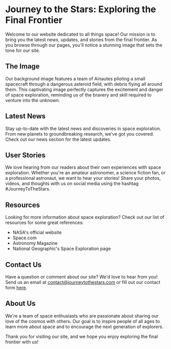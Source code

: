 <!--font:Montserrat-->

# Journey to the Stars: Exploring the Final Frontier

Welcome to our website dedicated to all things space! Our mission is to bring you the latest news, updates, and stories from the final frontier. As you browse through our pages, you'll notice a stunning image that sets the tone for our site.

## The Image

Our background image features a team of Ainautes piloting a small spacecraft through a dangerous asteroid field, with debris flying all around them. This captivating image perfectly captures the excitement and danger of space exploration, reminding us of the bravery and skill required to venture into the unknown.

## Latest News

Stay up-to-date with the latest news and discoveries in space exploration. From new planets to groundbreaking research, we've got you covered. Check out our news section for the latest updates.

## User Stories

We love hearing from our readers about their own experiences with space exploration. Whether you're an amateur astronomer, a science fiction fan, or a professional astronaut, we want to hear your stories! Share your photos, videos, and thoughts with us on social media using the hashtag #JourneyToTheStars.

## Resources

Looking for more information about space exploration? Check out our list of resources for some great references:

- NASA's official website
- Space.com
- Astronomy Magazine
- National Geographic's Space Exploration page

## Contact Us

Have a question or comment about our site? We'd love to hear from you! Send us an email at contact@journeytothestars.com or fill out our contact form [here](#contact-form).

## About Us

We're a team of space enthusiasts who are passionate about sharing our love of the cosmos with others. Our goal is to inspire people of all ages to learn more about space and to encourage the next generation of explorers.

Thank you for visiting our site, and we hope you enjoy exploring the final frontier with us!

<!--

Write me content for website with wallpaper which alt text is:

"A team of Ainautes piloting a small spacecraft through a dangerous asteroid field, with debris flying all around them."

The name/title of the page should not be 1:1 copy of the alt text but rather a real content of the website which is using this wallpaper.

- Use markdown format 
- Start with heading
- Heading should be short and concise
- The content should look like a real website 
- The website should not be about the wallpaper, wallpaper is just a related background
- Heading should be contain work "wallpaper" or "background"
- Include real sections like references, contact, user stories, etc. use things relevant to the page purpose.
- Feel free to use structure like headings, bullets, numbering, blockquotes, paragraphs, horizontal lines, etc.
- You can use formatting like bold or _italic_
- You can include UTF-8 emojis
- Links should be only #hash anchors (and you can refer to the document itself)
- Do not include images


---


# Exploring the Final Frontier: A Space Adventure Wallpaper

Welcome to our website dedicated to all things space! Our mission is to bring you the latest news, updates, and stories from the final frontier. As you browse through our pages, you'll notice that we've chosen a stunning wallpaper to set the tone for our site.

## The Wallpaper

Our wallpaper features a team of Ainautes piloting a small spacecraft through a dangerous asteroid field, with debris flying all around them. This image perfectly captures the excitement and danger of space exploration, reminding us of the bravery and skill required to venture into the unknown.

## User Stories

We love hearing from our readers about their own experiences with space exploration. Whether you're an amateur astronomer, a science fiction fan, or a professional astronaut, we want to hear your stories! Share your photos, videos, and thoughts with us on social media using the hashtag #SpaceAdventureWallpaper.

## References

Looking for more information about space exploration? Check out our list of references for some great resources:

- NASA's official website
- Space.com
- Astronomy Magazine
- National Geographic's Space Exploration page

## Contact Us

Have a question or comment about our site? We'd love to hear from you! Send us an email at contact@spaceadventurewallpaper.com or fill out our contact form [here](#contact-form).

## About Us

We're a team of space enthusiasts who are passionate about sharing our love of the cosmos with others. Our goal is to inspire people of all ages to learn more about space and to encourage the next generation of explorers.

Thank you for visiting our site, and we hope you enjoy exploring the final frontier with us!


---


Heading should not include word "wallpaper". The website should not be about the wallpaper itself, wallpaper is just a related background, rewrite whole content.


---


# Journey to the Stars: Exploring the Final Frontier

Welcome to our website dedicated to all things space! Our mission is to bring you the latest news, updates, and stories from the final frontier. As you browse through our pages, you'll notice a stunning image that sets the tone for our site.

## The Image

Our background image features a team of Ainautes piloting a small spacecraft through a dangerous asteroid field, with debris flying all around them. This captivating image perfectly captures the excitement and danger of space exploration, reminding us of the bravery and skill required to venture into the unknown.

## Latest News

Stay up-to-date with the latest news and discoveries in space exploration. From new planets to groundbreaking research, we've got you covered. Check out our news section for the latest updates.

## User Stories

We love hearing from our readers about their own experiences with space exploration. Whether you're an amateur astronomer, a science fiction fan, or a professional astronaut, we want to hear your stories! Share your photos, videos, and thoughts with us on social media using the hashtag #JourneyToTheStars.

## Resources

Looking for more information about space exploration? Check out our list of resources for some great references:

- NASA's official website
- Space.com
- Astronomy Magazine
- National Geographic's Space Exploration page

## Contact Us

Have a question or comment about our site? We'd love to hear from you! Send us an email at contact@journeytothestars.com or fill out our contact form [here](#contact-form).

## About Us

We're a team of space enthusiasts who are passionate about sharing our love of the cosmos with others. Our goal is to inspire people of all ages to learn more about space and to encourage the next generation of explorers.

Thank you for visiting our site, and we hope you enjoy exploring the final frontier with us!


---


Write me a Google font which is best fitting for the website.

Pick from the list:
- Dancing Script
- Exo 2
- Futura
- Lobster
- Creepster
- Orbitron
- Cormorant Garamond
- Open Sans
- Raleway
- Cinzel Decorative
- Roboto
- Poppins
- IBM Plex Sans
- Playfair Display
- Great Vibes
- Cinzel
- Montserrat
- Cabin
- Barlow Condensed
- Inter
- Lato
- Alegreya


Write just the font name nothing else.


---


Montserrat

-->

